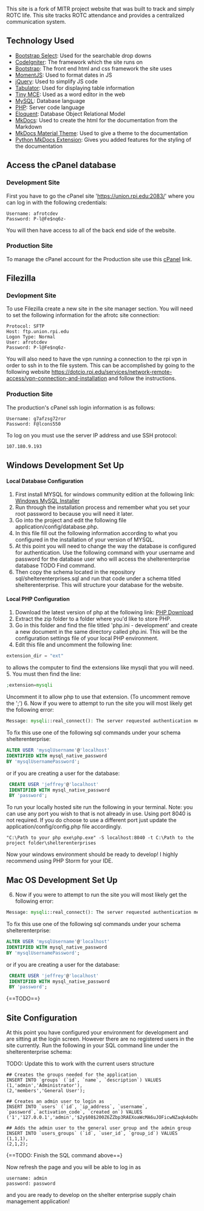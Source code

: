 This site is a fork of MITR project website that was built to track and simply ROTC life. This site tracks ROTC 
attendance and provides a centralized communication system.

## Technology Used
- [Bootstrap Select](https://developer.snapappointments.com/bootstrap-select/): Used for the searchable drop downs
- [CodeIgniter](https://codeigniter.com/user_guide/index.html): The framework which the site runs on
- [Bootstrap](https://getbootstrap.com/docs/4.4/getting-started/introduction/): The front end html and css framework the 
site uses
- [MomentJS](https://momentjs.com/): Used to format dates in JS
- [jQuery](https://jquery.com/): Used to simplify JS code
- [Tabulator](http://tabulator.info/docs/4.5): Used for displaying table information
- [Tiny MCE](https://www.tiny.cloud/docs/): Used as a word editor in the web
- [MySQL](https://dev.mysql.com/downloads/installer/): Database language
- [PHP](https://windows.php.net/download/): Server code language
- [Eloquent](https://laravel.com/docs/master/eloquent): Database Object Relational Model 
- [MkDocs](https://www.mkdocs.org/): Used to create the html for the documentation from the Markdown
- [MkDocs Material Theme](https://github.com/squidfunk/mkdocs-material): Used to give a theme to the documentation
- [Python MkDocs Extension](https://squidfunk.github.io/mkdocs-material/extensions/pymdown/): Gives you added features 
for the styling of the documentation

## Access the cPanel database

### Development Site
First you have to go the cPanel site 'https://union.rpi.edu:2083/' where you can log in with the following credentials:

```
Username: afrotcdev
Password: P-l@Fe$nq6z-
```

You will then have access to all of the back end side of the website.

### Production Site

To manage the cPanel account for the Production site use this 
[cPanel](https://a2plcpnl0892.prod.iad2.secureserver.net:2083/cpsess1856006599/frontend/paper_lantern/index.html?login=1&post_login=23064285561848) 
link.

## Filezilla

### Devlopment Site

To use Filezilla create a new site in the site manager section. You will need to set the following information for the 
afrotc site connection:

```
Protocol: SFTP
Host: ftp.union.rpi.edu
Logon Type: Normal
User: afrotcdev
Password: P-l@Fe$nq6z-
```

You will also need to have the vpn running a connection to the rpi vpn in order to ssh in to the file system. This can 
be accomplished by going to the following website 
https://dotcio.rpi.edu/services/network-remote-access/vpn-connection-and-installation and follow the instructions.

### Production Site

The production's cPanel ssh login information is as follows: 

```
Username: g7afzsg72ror
Password: F@lcons550
```

To log on you must use the server IP address and use SSH protocol: 

```bash
107.180.9.193
```
   
## Windows Development Set Up

#### Local Database Configuration
1. First install MYSQL for windows community edition at the following link: 
[Windows MySQL Installer](https://dev.mysql.com/downloads/installer/)
2. Run through the installation process and remember what you set your root password to because you will need it later.
3. Go into the project and edit the following file application/config/database.php.
4. In this file fill out the following information according to what you configured in the installation of your version 
of MYSQL.
5. At this point you will need to change the way the database is configured for authentication. Use the following 
command with your username and password for the database user who will access the shelterenterprise database TODO Find command.
6. Then copy the schema located in the repository sql/shelterenterprises.sql and run that code under a schema titled 
shelterenterprise. This will structure your database for the website.

#### Local PHP Configuration
1. Download the latest version of php at the following link: [PHP Download](https://windows.php.net/download/)
2. Extract the zip folder to a folder where you'd like to store PHP. 
3. Go in this folder and find the file titled 'php.ini - development' and create a new document in the same directory called 
php.ini. This will be the configuration settings file of your local PHP environment.
4. Edit this file and uncomment the following line:

```php
extension_dir = "ext"
```

to allows the computer to find the extensions 
like mysqli that you will need.
5. You must then find the line: 

```php
;extension=mysqli
```

Uncomment it to allow php to use that extension. (To uncomment remove the ';')
6. Now if you were to attempt to run the site you will most likely get the following error: 

```php
Message: mysqli::real_connect(): The server requested authentication method unknown to the client [caching_sha2_password]
```

To fix this use one of the following sql commands under your schema shelterenterprise:

```sql
ALTER USER 'mysqlUsername'@'localhost' 
IDENTIFIED WITH mysql_native_password 
BY 'mysqlUsernamePassword';
```

or if you are creating a user for the database:

```sql
 CREATE USER 'jeffrey'@'localhost' 
 IDENTIFIED WITH mysql_native_password 
 BY 'password';
```

To run your locally hosted site run the following in your terminal. 
Note: you can use any port you wish to that is not already in use. Using port 8040 is not required. If you do choose to 
use a different port just update the application/config/config.php file accordingly.

```
"C:\Path to your php exe\php.exe" -S localhost:8040 -t C:\Path to the project folder\shelterenterprises
```

Now your windows environment should be ready to develop! I highly recommend using PHP Storm for your IDE.

## Mac OS Development Set Up

6. Now if you were to attempt to run the site you will most likely get the following error: 

```php
Message: mysqli::real_connect(): The server requested authentication method unknown to the client [caching_sha2_password]
```

To fix this use one of the following sql commands under your schema shelterenterprise:

```sql
ALTER USER 'mysqlUsername'@'localhost' 
IDENTIFIED WITH mysql_native_password 
BY 'mysqlUsernamePassword';
```

or if you are creating a user for the database:

```sql
 CREATE USER 'jeffrey'@'localhost' 
 IDENTIFIED WITH mysql_native_password 
 BY 'password';
```

{==TODO==}


## Site Configuration
At this point you have configured your environment for development and are sitting at the login screen. However there 
are no registered users in the site currently. Run the following in your SQL command line under the shelterenterprise 
schema:

TODO: Update this to work with the current users structure
```mysql
## Creates the groups needed for the application
INSERT INTO `groups` (`id`, `name`, `description`) VALUES
(1,'admin','Administrator'),
(2,'members','General User');

## Creates an admin user to login as
INSERT INTO `users` (`id`, `ip_address`, `username`, `password`,`activation_code`, `created_on`) VALUES
('1','127.0.0.1','admin','$2y$08$200Z6ZZbp3RAEXoaWcMA6uJOFicwNZaqk4oDhqTUiFXFe63MG.Daa','','1268889823');

## Adds the admin user to the general user group and the admin group
INSERT INTO `users_groups` (`id`, `user_id`, `group_id`) VALUES
(1,1,1),
(2,1,2);

```
{==TODO: Finish the SQL command above==}

Now refresh the page and you will be able to log in as 

```
username: admin
password: password
```

and you are ready to develop on the shelter enterprise supply chain management application! 
